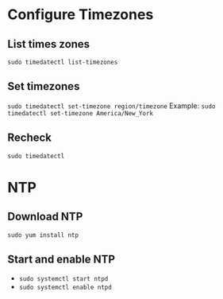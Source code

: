 # Configure Timezones

## List times zones
`sudo timedatectl list-timezones`

## Set timezones
`sudo timedatectl set-timezone region/timezone`
Example: `sudo timedatectl set-timezone America/New_York`

## Recheck
`sudo timedatectl`

# NTP

## Download NTP
`sudo yum install ntp`

## Start and enable NTP
- `sudo systemctl start ntpd`
- `sudo systemctl enable ntpd`
